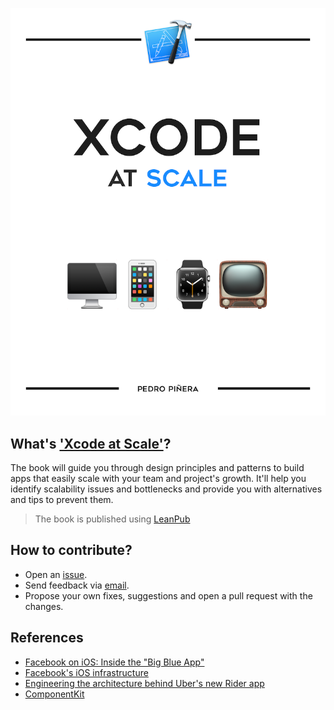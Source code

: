 ![header](artworks/header.png)

## What's ['Xcode at Scale'](https://leanpub.com/swiftatscale)?

The book will guide you through design principles and patterns to build apps that easily scale with your team and project's growth. It'll help you identify scalability issues and bottlenecks and provide you with alternatives and tips to prevent them.

> The book is published using [LeanPub](https://leanpub.com)

## How to contribute?

- Open an [issue](https://github.com/pepibumur/swiftatscale/issues/new).
- Send feedback via [email](mailto://pepibumur@gmail.com).
- Propose your own fixes, suggestions and open a pull request with the changes.

## References

- [Facebook on iOS: Inside the "Big Blue App"](https://www.youtube.com/watch?v=-G8nZpif1rA)
- [Facebook's iOS infrastructure](https://www.youtube.com/watch?v=XhXC4SKOGfQ)
- [Engineering the architecture behind Uber's new Rider app](https://eng.uber.com/new-rider-app/)
- [ComponentKit](https://github.com/facebook/componentkit)
